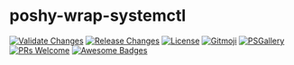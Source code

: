# poshy-wrap-systemctl

[![Validate Changes](https://github.com/pwshrc/poshy-wrap-systemctl/actions/workflows/validate.yml/badge.svg)](https://github.com/pwshrc/poshy-wrap-systemctl/actions/workflows/validate.yml)
[![Release Changes](https://github.com/pwshrc/poshy-wrap-systemctl/actions/workflows/release.yml/badge.svg)](https://github.com/pwshrc/poshy-wrap-systemctl/actions/workflows/release.yml)
[![License](https://img.shields.io/github/license/pwshrc/poshy-wrap-systemctl)](./LICENSE.txt)
[![Gitmoji](https://img.shields.io/badge/gitmoji-%20😜%20😍-FFDD67.svg?style=flat-square)](https://gitmoji.carloscuesta.me/)
[![PSGallery](https://img.shields.io/powershellgallery/dt/poshy-wrap-systemctl.svg)](https://www.powershellgallery.com/packages/poshy-wrap-systemctl)
[![PRs Welcome](https://img.shields.io/badge/PRs-welcome-brightgreen.svg?style=flat-square)](http://makeapullrequest.com)
[![Awesome Badges](https://img.shields.io/badge/badges-awesome-green.svg)](https://github.com/Naereen/badges)



